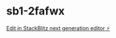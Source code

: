 # sb1-2fafwx

[Edit in StackBlitz next generation editor ⚡️](https://stackblitz.com/~/github.com/priyanshu209006/sb1-2fafwx)